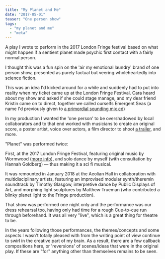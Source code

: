 ```yaml
---
title: "My Planet and Me"
date: "2017-05-01"
teaser: "One person show"
tags: 
  - "my planet and me"
  - "meta"
---
```


A play I wrote to perform in the 2017 London Fringe festival based on what might happen if a sentient planet made psychic first contact with a fairly normal person.

I thought this was a fun spin on the 'air my emotional laundry' brand of one person show, presented as purely factual but veering wholeheartedly into science fiction.

This was an idea I'd kicked around for a while and suddenly had to put into reality when my ticket came up at the London Fringe Festival. Cara heard about my show and asked if she could stage manage, and my dear friend Kristin came on to direct, together we called ourselfs Emergent Seas (a name I'd previously given to [a primordial sounding mix cd](https://www.mixcloud.com/radioslipstream/sailing-emergent-seas/))

In my production I wanted the 'one person' to be overshadowed by local collaborators and to that end worked with musicians to create an original score, a poster artist, voice over actors, a film director to shoot [a trailer](https://www.youtube.com/watch?v=lYFZSF-NJiM), and more.

"Planet" was performed twice:

First, at the 2017 London Fringe Festival,
featuring original music by Wormwood ([more info](https://www.emergentseas.co/my-planet-fringe)), and solo dance by myself (with consultation by Hannah Goldberg) — thus making it a sci fi musical.

It was remounted in January 2018 at the Aeolian Hall in collaboration with multidisciplinary artists, featuring an improvised modular synth/theremin soundtrack by Timothy Glasgow, interpretive dance by Public Displays of Art, and morphing light sculptures by Matthew Trueman (who contributed a blinky planet light to the Fringe production).

That show was performed one night only and the performance was our dress rehearsal too, having only had time for a rough Cue-to-cue run through beforehand. It was all very "live", which is a great thing for theatre to be.

In the years following those performances, the themes/concepts and some aspects I wasn't totally pleased with from the writing point of view continue to swirl in the creative part of my brain. As a result, there are a few callback compositions here, or 'reversions' of scenes/ideas that were in the original play. If these are "for" anything other than themselves remains to be seen.